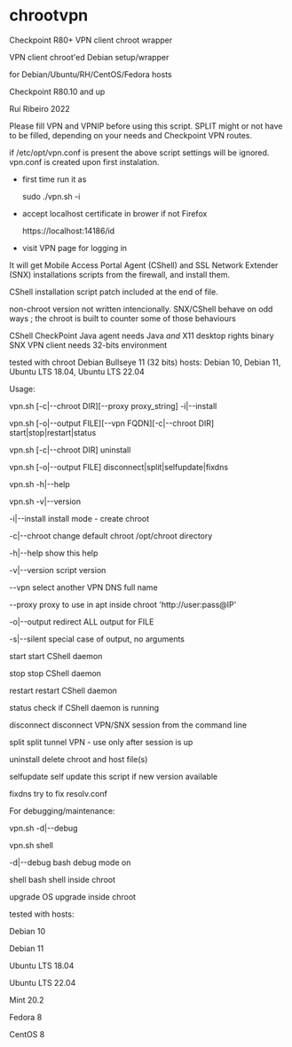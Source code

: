 # chrootvpn  

Checkpoint R80+ VPN client chroot wrapper

VPN client chroot'ed Debian setup/wrapper 

for Debian/Ubuntu/RH/CentOS/Fedora hosts

Checkpoint R80.10 and up

Rui Ribeiro 2022

Please fill VPN and VPNIP before using this script.
SPLIT might or not have to be filled, depending on your needs
and Checkpoint VPN routes.

if /etc/opt/vpn.conf is present the above script settings will be 
ignored. vpn.conf is created upon first instalation.

- first time run it as 

	sudo ./vpn.sh -i

- accept localhost certificate in brower if not Firefox

	https://localhost:14186/id 

- visit VPN page for logging in 

It will get Mobile Access Portal Agent (CShell) and SSL Network Extender (SNX) installations scripts from the firewall, and install them.

CShell installation script patch included at the end of file.

non-chroot version not written intencionally.
SNX/CShell behave on odd ways ; the chroot is built to counter some of those behaviours

CShell CheckPoint Java agent needs Java *and* X11 desktop rights
binary SNX VPN client needs 32-bits environment

tested with chroot Debian Bullseye 11 (32 bits)
hosts: Debian 10, Debian 11, Ubuntu LTS 18.04, Ubuntu LTS 22.04

Usage:

vpn.sh [-c|--chroot DIR][--proxy proxy_string] -i|--install

vpn.sh [-o|--output FILE][--vpn FQDN][-c|--chroot DIR] start|stop|restart|status

vpn.sh [-c|--chroot DIR] uninstall

vpn.sh [-o|--output FILE] disconnect|split|selfupdate|fixdns

vpn.sh -h|--help

vpn.sh -v|--version

-i|--install install mode - create chroot

-c|--chroot  change default chroot /opt/chroot directory

-h|--help    show this help

-v|--version script version

--vpn        select another VPN DNS full name

--proxy      proxy to use in apt inside chroot 'http://user:pass@IP'

-o|--output  redirect ALL output for FILE

-s|--silent  special case of output, no arguments


start        start CShell daemon

stop         stop  CShell daemon

restart      restart CShell daemon

status       check if CShell daemon is running

disconnect   disconnect VPN/SNX session from the command line

split        split tunnel VPN - use only after session is up

uninstall    delete chroot and host file(s)

selfupdate   self update this script if new version available

fixdns       try to fix resolv.conf


For debugging/maintenance:


vpn.sh -d|--debug

vpn.sh shell


-d|--debug   bash debug mode on

shell        bash shell inside chroot

upgrade      OS upgrade inside chroot

tested with hosts:

Debian 10

Debian 11

Ubuntu LTS 18.04

Ubuntu LTS 22.04

Mint   20.2

Fedora 8

CentOS 8

